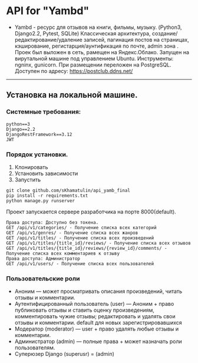 # API for "Yambd"

- Yambd - ресурс для отзывов на книги, фильмы, музыку.
(Python3, Django2.2, Pytest, SQLite)
Классическая архитектура, создание/редактирование/удаление записей, пагинация постов на страницах, кэширование, регистарция/аунтификация по почте, admin зона
.
Проек был выложен в сеть, рамещен на Яндекс.Облако. Запущен на вирутальной машине под управлением Ubuntu. Инструменты: ngninx, gunicorn. При размещении переложен на PostgreSQL.
Доступен по адресу: 
https://postclub.ddns.net/
___

## Установка на локальной машине.

### Cистемные требования:
    python==3
    Django==2.2
    DjangoRestFramework==3.12
    JWT

### Порядок установки.
1) Клонировать
2) Установить зависимости
3) Запустить

```
git clone github.com/sKhamatulin/api_yamb_final
pip install -r requirements.txt
python manage.py runserver
```

Проект запускается сервере разработчика на порте 8000(default).

```
Права доступа: Доступно без токена.
GET /api/v1/categories/ - Получение списка всех категорий
GET /api/v1/genres/ - Получение списка всех жанров
GET /api/v1/titles/ - Получение списка всех произведений
GET /api/v1/titles/{title_id}/reviews/ - Получение списка всех отзывов
GET /api/v1/titles/{title_id}/reviews/{review_id}/comments/ - Получение списка всех комментариев к отзыву
Права доступа: Администратор
GET /api/v1/users/ - Получение списка всех пользователей
```

### Пользовательские роли

- Аноним — может просматривать описания произведений, читать отзывы и комментарии.
- Аутентифицированный пользователь (user) — Аноним + право публиковать отзывы и ставить оценку произведениям,  комментировать чужие отзывы; редактировать и удалять свои отзывы и комментарии. default для новых зарегистрировавшихся
- Модератор (moderator) — user + право удалять любые отзывы и комментарии.
- Администратор (admin) — полные права + может назначать роли пользователям.
- Суперюзер Django (superusr) = (admin)
